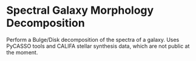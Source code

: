 Spectral Galaxy Morphology Decomposition
========================================

Perform a Bulge/Disk decomposition of the spectra of a galaxy.
Uses PyCASSO tools and CALIFA stellar synthesis data, which are
not public at the moment.
